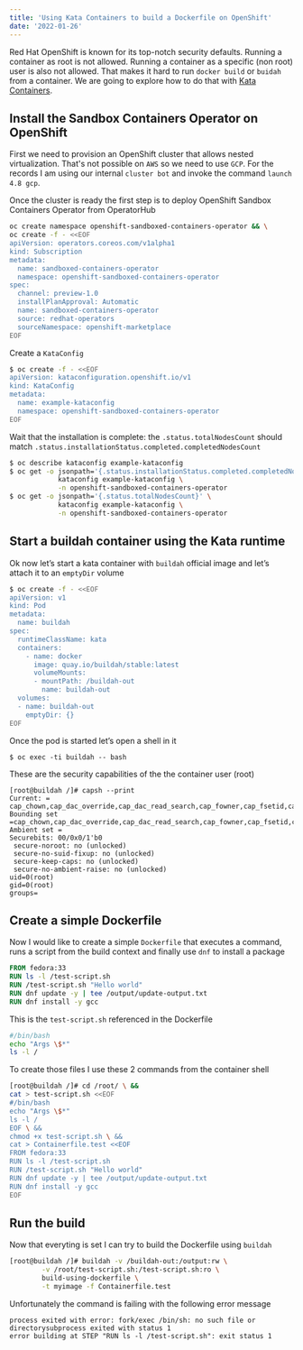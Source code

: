 ```yaml
---
title: 'Using Kata Containers to build a Dockerfile on OpenShift'
date: '2022-01-26'
---
```


Red Hat OpenShift is known for its top-notch security defaults. Running a container as root is not allowed. Running a container as a specific (non root) user is also not allowed. That makes it hard to run `docker build` or `buidah` from a container. We are going to explore how to do that with [Kata Containers](https://github.com/kata-containers/kata-containers).


## Install the Sandbox Containers Operator on OpenShift

First we need to provision an OpenShift cluster that allows nested virtualization. That's not possible on `AWS` so we need to use `GCP`. For the records I am using our internal `cluster bot` and invoke the command `launch 4.8 gcp`.

Once the cluster is ready the first step is to deploy OpenShift Sandbox Containers Operator from OperatorHub

```bash
oc create namespace openshift-sandboxed-containers-operator && \
oc create -f - <<EOF
apiVersion: operators.coreos.com/v1alpha1
kind: Subscription
metadata:
  name: sandboxed-containers-operator
  namespace: openshift-sandboxed-containers-operator
spec:
  channel: preview-1.0
  installPlanApproval: Automatic
  name: sandboxed-containers-operator
  source: redhat-operators
  sourceNamespace: openshift-marketplace
EOF
```

Create a `KataConfig`

```bash
$ oc create -f - <<EOF
apiVersion: kataconfiguration.openshift.io/v1
kind: KataConfig
metadata:
  name: example-kataconfig
  namespace: openshift-sandboxed-containers-operator
EOF
```

Wait that the installation is complete: the `.status.totalNodesCount` should match `.status.installationStatus.completed.completedNodesCount`

```bash
$ oc describe kataconfig example-kataconfig
$ oc get -o jsonpath='{.status.installationStatus.completed.completedNodesCount}' \
            kataconfig example-kataconfig \
            -n openshift-sandboxed-containers-operator
$ oc get -o jsonpath='{.status.totalNodesCount}' \
            kataconfig example-kataconfig \
            -n openshift-sandboxed-containers-operator
```

## Start a buildah container using the Kata runtime 

Ok now let’s start a kata container with `buildah` official image and let’s attach it to an `emptyDir` volume

```bash
$ oc create -f - <<EOF
apiVersion: v1
kind: Pod
metadata:
  name: buildah
spec:
  runtimeClassName: kata
  containers:
    - name: docker
      image: quay.io/buildah/stable:latest
      volumeMounts:
      - mountPath: /buildah-out
        name: buildah-out
  volumes:
  - name: buildah-out
    emptyDir: {}
EOF
```

Once the pod is started let’s open a shell in it

```shell
$ oc exec -ti buildah -- bash
```

These are the security capabilities of the the container user (root)

```shell
[root@buildah /]# capsh --print
Current: = cap_chown,cap_dac_override,cap_dac_read_search,cap_fowner,cap_fsetid,cap_kill,cap_setgid,cap_setuid,cap_setpcap,cap_linux_immutable,cap_net_bind_service,cap_net_broadcast,cap_net_admin,cap_net_raw,cap_ipc_lock,cap_ipc_owner,cap_sys_module,cap_sys_rawio,cap_sys_chroot,cap_sys_ptrace,cap_sys_pacct,cap_sys_admin,cap_sys_boot,cap_sys_nice,cap_sys_resource,cap_sys_time,cap_sys_tty_config,cap_mknod,cap_lease,cap_audit_write,cap_audit_control,cap_setfcap,cap_mac_override,cap_mac_admin,cap_syslog,cap_wake_alarm,cap_block_suspend,cap_audit_read,38,39+ep
Bounding set =cap_chown,cap_dac_override,cap_dac_read_search,cap_fowner,cap_fsetid,cap_kill,cap_setgid,cap_setuid,cap_setpcap,cap_linux_immutable,cap_net_bind_service,cap_net_broadcast,cap_net_admin,cap_net_raw,cap_ipc_lock,cap_ipc_owner,cap_sys_module,cap_sys_rawio,cap_sys_chroot,cap_sys_ptrace,cap_sys_pacct,cap_sys_admin,cap_sys_boot,cap_sys_nice,cap_sys_resource,cap_sys_time,cap_sys_tty_config,cap_mknod,cap_lease,cap_audit_write,cap_audit_control,cap_setfcap,cap_mac_override,cap_mac_admin,cap_syslog,cap_wake_alarm,cap_block_suspend,cap_audit_read,38,39
Ambient set =
Securebits: 00/0x0/1'b0
 secure-noroot: no (unlocked)
 secure-no-suid-fixup: no (unlocked)
 secure-keep-caps: no (unlocked)
 secure-no-ambient-raise: no (unlocked)
uid=0(root)
gid=0(root)
groups=
```

## Create a simple Dockerfile

Now I would like to create a simple `Dockerfile` that executes a command, runs a script from the build context and finally use `dnf` to install a package

```Dockerfile
FROM fedora:33
RUN ls -l /test-script.sh
RUN /test-script.sh "Hello world"
RUN dnf update -y | tee /output/update-output.txt
RUN dnf install -y gcc
```

This is the `test-script.sh` referenced in the Dockerfile 

```bash
#/bin/bash
echo "Args \$*"
ls -l /
```

To create those files I use these 2 commands from the container shell

```bash
[root@buildah /]# cd /root/ \ &&
cat > test-script.sh <<EOF
#/bin/bash
echo "Args \$*"
ls -l /
EOF \ &&
chmod +x test-script.sh \ &&
cat > Containerfile.test <<EOF
FROM fedora:33
RUN ls -l /test-script.sh
RUN /test-script.sh "Hello world"
RUN dnf update -y | tee /output/update-output.txt
RUN dnf install -y gcc
EOF
```

## Run the build

Now that everyting is set I can try to build the Dockerfile using `buildah`

```bash
[root@buildah /]# buildah -v /buildah-out:/output:rw \
        -v /root/test-script.sh:/test-script.sh:ro \
        build-using-dockerfile \
        -t myimage -f Containerfile.test
```

Unfortunately the command is failing with the following error message

```log
process exited with error: fork/exec /bin/sh: no such file or directorysubprocess exited with status 1
error building at STEP "RUN ls -l /test-script.sh": exit status 1
```
